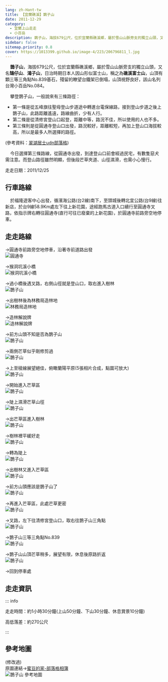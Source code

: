 ```yaml
---
lang: zh-Hant-tw
title: 【宜蘭礁溪】鵲子山
date: 2011-12-29
category: 
  - 宜蘭上山走走
  - 小百岳
description: 鵲子山，海拔679公尺，位於宜蘭縣礁溪鄉，屬於雪山山脈旁支的獨立山頭，又名鵠仔山、鴻子山，日治時期日本人因山形似富士山，稱之為礁溪富士山，山頂有顆三等三角點No.839基石，殘留的瞭望台鐵架已倒塌，山頂視野良好，該山名列台灣小百岳No.084。
sidebar: false
sitemap.priority: 0.8
cover: https://1013399.github.io/image-4/223/206796811_l.jpg
---
```


    **鵲子山**，海拔679公尺，位於宜蘭縣礁溪鄉，屬於雪山山脈旁支的獨立山頭，又名**鵠仔山**、**鴻子山**，日治時期日本人因山形似富士山，稱之為**礁溪富士山**，山頂有顆三等三角點No.839基石，殘留的瞭望台鐵架已倒塌，山頂視野良好，該山名列台灣小百岳No.084。 
<!-- more -->

    攀登鵲子山，一般說來有三條路徑：
- 第一條是從五峰旗往聖母登山步道途中轉進台電保線路，接到登山步道之後上鵲子山，此路距離遙遠，路線曲折，少有人行。
- 第二條是從清修宮登山口起登，距離中等，路況不佳，所以使用的人也不多。
- 第三條則是從圓通寺登山口出發，路況較好，距離較短，再加上登山口海拔較高，所以是最多人所選擇的路徑。


(參考資料：[翠湖居士udn部落格](http://blog.udn.com/malabay/4062493))  

    今日選擇第三條路線，從圓通寺出發，到達登山口前會經過民宅，有數隻惡犬需注意。而登山路徑雖然明顯，但後段芒草夾道、山徑濕滑，也需小心慢行。

走走日期：2011/12/25

## 行車路線
    於福隆遊客中心出發，循濱海公路(台2線)南下，至頭城後轉北宜公路(台9線)往新店，於台9線58.9Km處左下往上新花園，途經跑馬古道入口續行至圓通寺叉路，依指示牌右轉往圓通寺(直行可往已廢棄的上新花園)，於圓通寺前路旁空地停車。

## 走走路線
→圓通寺前路旁空地停車，沿著寺前道路出發  
![圓通寺](https://1013399.github.io/image-4/223/206796776_l.jpg)

→猴洞坑溪小橋  
![猴洞坑溪小橋](https://1013399.github.io/image-4/223/206796778_l.jpg)

→過小橋後遇叉路，右側山徑就是登山口，取右進入樹林  
![鵲子山](https://1013399.github.io/image-4/223/206796781_l.jpg)

→出樹林後為林務局造林地  
![林務局造林地](https://1013399.github.io/image-4/223/206796783_l.jpg)

→造林解說牌  
![造林解說牌](https://1013399.github.io/image-4/223/206796785_l.jpg)

→前方山頭不知是否為鵲子山  
![鵲子山](https://1013399.github.io/image-4/223/206796786_l.jpg)

→兩側芒草似乎剛修剪過  
![鵲子山](https://1013399.github.io/image-4/223/206796788_l.jpg)

→上至稜線展望絕佳，俯瞰蘭陽平原(5張相片合成，點圖可放大)  
![鵲子山](https://1013399.github.io/image-4/223/206796843_l.jpg)

→開始進入芒草區  
![鵲子山](https://1013399.github.io/image-4/223/206796795_l.jpg)

→陡上濕滑芒草山徑  
![鵲子山](https://1013399.github.io/image-4/223/206796798_l.jpg)

→出芒草區進入樹林  
![鵲子山](https://1013399.github.io/image-4/223/206796801_l.jpg)

→樹林裡平緩好走  
![鵲子山](https://1013399.github.io/image-4/223/206796803_l.jpg)

→轉為陡上  
![鵲子山](https://1013399.github.io/image-4/223/206796805_l.jpg)

→出樹林又進入芒草區  
![鵲子山](https://1013399.github.io/image-4/223/206796808_l.jpg)

→前方山頭應該是鵲子山了  
![鵲子山](https://1013399.github.io/image-4/223/206796811_l.jpg)

→再進入芒草區，此處芒草更密  
![鵲子山](https://1013399.github.io/image-4/223/206796813_l.jpg)

→叉路，左下往清修宮登山口，取右往鵲子山三角點  
![鵲子山](https://1013399.github.io/image-4/223/206796815_l.jpg)

→鵲子山三等三角點No.839  
![鵲子山](https://1013399.github.io/image-4/223/206796818_l.jpg)

→鵲子山山頂芒草稍多，展望有限，休息後原路折返  
![鵲子山](https://1013399.github.io/image-4/223/206796774_l.jpg)

→回到停車處

## 走走資訊

::: info

走走時間：約1小時30分鐘(上山50分鐘、下山30分鐘、休息賞景10分鐘)

高低落差：約270公尺

:::

## 參考地圖
(修改過)  
原圖連結→[蜜豆的家-部落格相簿](http://tw.myblog.yahoo.com/kentjon106/photo?pid=4910)  
![鵲子山 參考地圖](https://1013399.github.io/image-4/223/206796862_l.jpg)